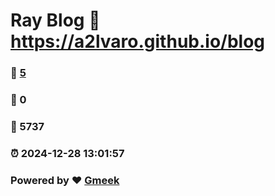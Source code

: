 # Ray Blog :link: https://a2lvaro.github.io/blog 
### :page_facing_up: [5](https://a2lvaro.github.io/blog/tag.html) 
### :speech_balloon: 0 
### :hibiscus: 5737 
### :alarm_clock: 2024-12-28 13:01:57 
### Powered by :heart: [Gmeek](https://github.com/Meekdai/Gmeek)
